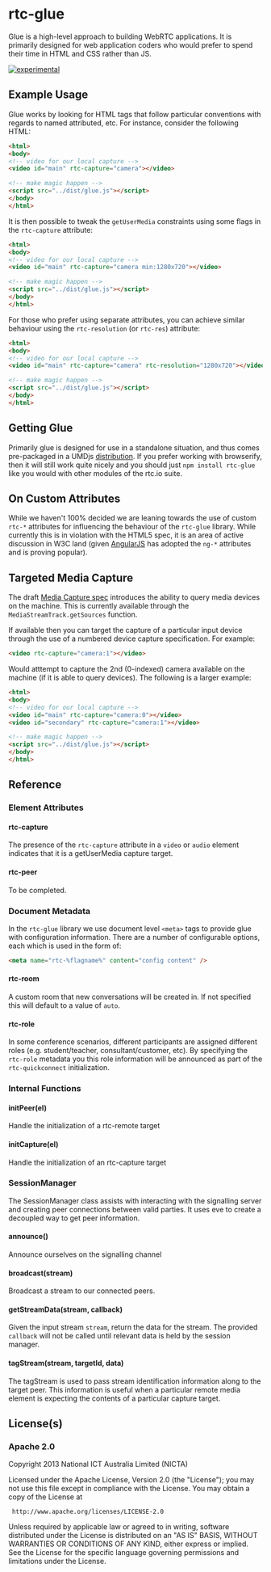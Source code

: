 # rtc-glue

Glue is a high-level approach to building WebRTC applications. It is
primarily designed for web application coders who would prefer to spend
their time in HTML and CSS rather than JS.

[![experimental](http://hughsk.github.io/stability-badges/dist/experimental.svg)](http://github.com/hughsk/stability-badges)

## Example Usage

Glue works by looking for HTML tags that follow particular conventions
with regards to named attributed, etc.  For instance, consider the
following HTML:

```html
<html>
<body>
<!-- video for our local capture -->
<video id="main" rtc-capture="camera"></video>

<!-- make magic happen -->
<script src="../dist/glue.js"></script>
</body>
</html>
```

It is then possible to tweak the `getUserMedia` constraints using some
flags in the `rtc-capture` attribute:

```html
<html>
<body>
<!-- video for our local capture -->
<video id="main" rtc-capture="camera min:1280x720"></video>

<!-- make magic happen -->
<script src="../dist/glue.js"></script>
</body>
</html>
```

For those who prefer using separate attributes, you can achieve similar
behaviour using the `rtc-resolution` (or `rtc-res`) attribute:

```html
<html>
<body>
<!-- video for our local capture -->
<video id="main" rtc-capture="camera" rtc-resolution="1280x720"></video>

<!-- make magic happen -->
<script src="../dist/glue.js"></script>
</body>
</html>
```

## Getting Glue

Primarily glue is designed for use in a standalone situation, and thus
comes pre-packaged in a UMDjs
[distribution](https://github.com/rtc-io/rtc-glue/tree/master/dist). If
you prefer working with browserify, then it will still work quite nicely
and you should just `npm install rtc-glue` like you would with other
modules of the rtc.io suite.

## On Custom Attributes

While we haven't 100% decided we are leaning towards the use of custom
`rtc-*` attributes for influencing the behaviour of the `rtc-glue` library.
While currently this is in violation with the HTML5 spec, it is an area
of active discussion in W3C land (given [AngularJS](http://angularjs.org/)
has adopted the `ng-*` attributes and is proving popular).

## Targeted Media Capture

The draft
[Media Capture spec](http://dev.w3.org/2011/webrtc/editor/getusermedia.html)
introduces the ability to query media devices on the machine.  This is
currently available through the `MediaStreamTrack.getSources` function.

If available then you can target the capture of a particular input device
through the use of a numbered device capture specification.  For example:

```html
<video rtc-capture="camera:1"></video>
```

Would atttempt to capture the 2nd (0-indexed) camera available on the
machine (if it is able to query devices).  The following is a larger
example:

```html
<html>
<body>
<!-- video for our local capture -->
<video id="main" rtc-capture="camera:0"></video>
<video id="secondary" rtc-capture="camera:1"></video>

<!-- make magic happen -->
<script src="../dist/glue.js"></script>
</body>
</html>
```

## Reference

### Element Attributes

#### rtc-capture

The presence of the `rtc-capture` attribute in a `video` or `audio` element
indicates that it is a getUserMedia capture target.

#### rtc-peer

To be completed.

### Document Metadata

In the `rtc-glue` library we use document level `<meta>` tags to provide
glue with configuration information.  There are a number of configurable
options, each which is used in the form of:

```html
<meta name="rtc-%flagname%" content="config content" />
```

#### rtc-room

A custom room that new conversations will be created in.  If not specified
this will default to a value of `auto`.

#### rtc-role

In some conference scenarios, different participants are assigned different
roles (e.g. student/teacher, consultant/customer, etc).  By specifying the
`rtc-role` metadata you this role information will be announced as part
of the `rtc-quickconnect` initialization.

### Internal Functions

#### initPeer(el)

Handle the initialization of a rtc-remote target

#### initCapture(el)

Handle the initialization of an rtc-capture target

### SessionManager

The SessionManager class assists with interacting with the signalling
server and creating peer connections between valid parties.  It uses
eve to create a decoupled way to get peer information.

#### announce()

Announce ourselves on the signalling channel

#### broadcast(stream)

Broadcast a stream to our connected peers.

#### getStreamData(stream, callback)

Given the input stream `stream`, return the data for the stream.  The
provided `callback` will not be called until relevant data is held by
the session manager.

#### tagStream(stream, targetId, data)

The tagStream is used to pass stream identification information along to the
target peer.  This information is useful when a particular remote media
element is expecting the contents of a particular capture target.

## License(s)

### Apache 2.0

Copyright 2013 National ICT Australia Limited (NICTA)

   Licensed under the Apache License, Version 2.0 (the "License");
   you may not use this file except in compliance with the License.
   You may obtain a copy of the License at

     http://www.apache.org/licenses/LICENSE-2.0

   Unless required by applicable law or agreed to in writing, software
   distributed under the License is distributed on an "AS IS" BASIS,
   WITHOUT WARRANTIES OR CONDITIONS OF ANY KIND, either express or implied.
   See the License for the specific language governing permissions and
   limitations under the License.
